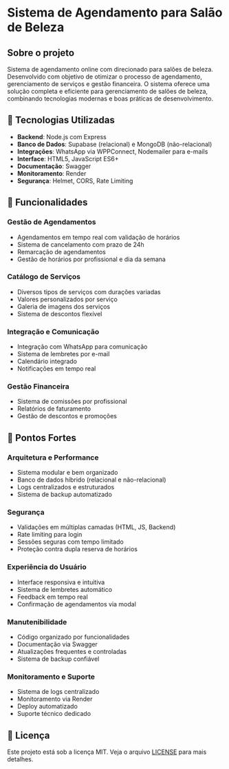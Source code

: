 # Sistema de Agendamento para Salão de Beleza

## Sobre o projeto

Sistema de agendamento online com direcionado para salões de beleza. Desenvolvido com objetivo de otimizar o processo de agendamento, gerenciamento de serviços e gestão financeira. O sistema oferece uma solução completa e eficiente para gerenciamento de salões de beleza, combinando tecnologias modernas e boas práticas de desenvolvimento.

## 🚀 Tecnologias Utilizadas

- **Backend**: Node.js com Express
- **Banco de Dados**: Supabase (relacional) e MongoDB (não-relacional)
- **Integrações**: WhatsApp via WPPConnect, Nodemailer para e-mails
- **Interface**: HTML5, JavaScript ES6+
- **Documentação**: Swagger
- **Monitoramento**: Render
- **Segurança**: Helmet, CORS, Rate Limiting

## 🎯 Funcionalidades

### Gestão de Agendamentos
- Agendamentos em tempo real com validação de horários
- Sistema de cancelamento com prazo de 24h
- Remarcação de agendamentos
- Gestão de horários por profissional e dia da semana

### Catálogo de Serviços
- Diversos tipos de serviços com durações variadas
- Valores personalizados por serviço
- Galeria de imagens dos serviços
- Sistema de descontos flexível

### Integração e Comunicação
- Integração com WhatsApp para comunicação
- Sistema de lembretes por e-mail
- Calendário integrado
- Notificações em tempo real

### Gestão Financeira
- Sistema de comissões por profissional
- Relatórios de faturamento
- Gestão de descontos e promoções

## 💪 Pontos Fortes

### Arquitetura e Performance
- Sistema modular e bem organizado
- Banco de dados híbrido (relacional e não-relacional)
- Logs centralizados e estruturados
- Sistema de backup automatizado

### Segurança
- Validações em múltiplas camadas (HTML, JS, Backend)
- Rate limiting para login
- Sessões seguras com tempo limitado
- Proteção contra dupla reserva de horários

### Experiência do Usuário
- Interface responsiva e intuitiva
- Sistema de lembretes automático
- Feedback em tempo real
- Confirmação de agendamentos via modal

### Manutenibilidade
- Código organizado por funcionalidades
- Documentação via Swagger
- Atualizações frequentes e controladas
- Sistema de backup confiável

### Monitoramento e Suporte
- Sistema de logs centralizado
- Monitoramento via Render
- Deploy automatizado
- Suporte técnico dedicado

## 📝 Licença

Este projeto está sob a licença MIT. Veja o arquivo [LICENSE](LICENSE) para mais detalhes.



